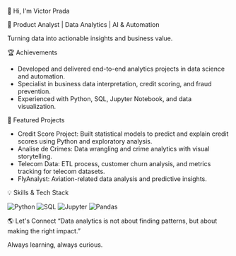👋 Hi, I'm Victor Prada

🚀 Product Analyst | Data Analytics | AI & Automation

Turning data into actionable insights and business value.

🏆 Achievements

- Developed and delivered end-to-end analytics projects in data science and automation.
- Specialist in business data interpretation, credit scoring, and fraud prevention.
- Experienced with Python, SQL, Jupyter Notebook, and data visualization.

📌 Featured Projects

- Credit Score Project: Built statistical models to predict and explain credit scores using Python and exploratory analysis.
- Analise de Crimes: Data wrangling and crime analytics with visual storytelling.
- Telecom Data: ETL process, customer churn analysis, and metrics tracking for telecom datasets.
- FlyAnalyst: Aviation-related data analysis and predictive insights.

💡 Skills & Tech Stack

![Python](https://img.shields.io/badge/Python-3776AB?style=for-the-badge&logo=python)
![SQL](https://img.shields.io/badge/SQL-0773C1?style=for-the-badge&logo=postgresql)
![Jupyter](https://img.shields.io/badge/Jupyter-F3631D?style=for-the-badge&logo=jupyter)
![Pandas](https://img.shields.io/badge/Pandas-150458?style=for-the-badge&logo=pandas)


🌎 Let's Connect
“Data analytics is not about finding patterns, but about making the right impact.”

Always learning, always curious.
